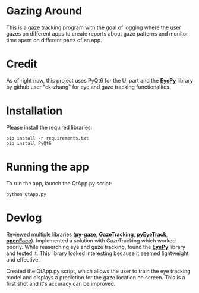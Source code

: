 # Gazing Around
This is a gaze tracking program with the goal of logging where the user gazes on different apps to create reports about gaze patterns and monitor time spent on different parts of an app.

# Credit
As of right now, this project uses PyQt6 for the UI part and the **[EyePy](https://github.com/ck-zhang/EyePy)** library by github user "ck-zhang" for eye and gaze tracking functionalites.

# Installation
Please install the required libraries:

```shell
pip install -r requirements.txt
pip install PyQt6
```

# Running the app
To run the app, launch the QtApp.py script:

```shell
python QtApp.py
```

# Devlog
Reviewed multiple libraries (**[py-gaze](https://github.com/esdalmaijer/PyGaze)**, **[GazeTracking](https://github.com/antoinelame/GazeTracking)**, **[pyEyeTrack](https://github.com/algoasylum/pyEyeTrack)**, **[openFace](https://github.com/TadasBaltrusaitis/OpenFace)**). Implemented a solution with GazeTracking which worked poorly. While reaserching eye and gaze tracking, found the **[EyePy](https://github.com/ck-zhang/EyePy)** library and tested it. This library looked interesting because it seemed lightweight and effective.

Created the QtApp.py script, which allows the user to train the eye tracking model and displays a prediction for the gaze location on screen. This is a first shot and it's accuracy can be improved.